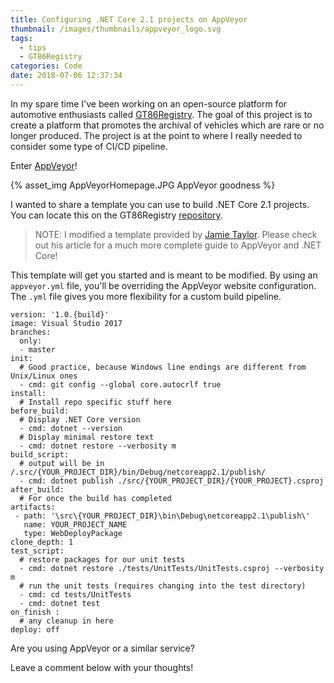 ```yaml
---
title: Configuring .NET Core 2.1 projects on AppVeyor
thumbnail: /images/thumbnails/appveyor_logo.svg
tags:
  - tips
  - GT86Registry
categories: Code
date: 2018-07-06 12:37:34
---
```


In my spare time I've been working on an open-source platform for automotive enthusiasts called [GT86Registry](https://github.com/DannyAllegrezza/GT86Registry). The goal of this project is to create a platform that promotes the archival of vehicles which are rare or no longer produced. The project is at the point to where I really needed to consider some type of CI/CD pipeline. 

Enter [AppVeyor](https://appveyor.com)!

<!-- more -->

{% asset_img AppVeyorHomepage.JPG AppVeyor goodness %}

I wanted to share a template you can use to build .NET Core 2.1 projects. You can locate this on the GT86Registry [repository](https://github.com/DannyAllegrezza/GT86Registry/blob/master/appveyor.yml). 

> NOTE: I modified a template provided by [Jamie Taylor](https://dotnetcore.gaprogman.com/2017/06/08/continuous-integration-and-appveyor/). Please check out his article for a much more complete guide to AppVeyor and .NET Core!

This template will get you started and is meant to be modified. By using an `appveyor.yml` file, you'll be overriding the AppVeyor website configuration. The `.yml` file gives you more flexibility for a custom build pipeline.

```
version: '1.0.{build}'
image: Visual Studio 2017
branches:
  only:
  - master
init:
  # Good practice, because Windows line endings are different from Unix/Linux ones
  - cmd: git config --global core.autocrlf true
install:
  # Install repo specific stuff here
before_build:
  # Display .NET Core version
  - cmd: dotnet --version
  # Display minimal restore text
  - cmd: dotnet restore --verbosity m
build_script:
  # output will be in /.src/{YOUR_PROJECT_DIR}/bin/Debug/netcoreapp2.1/publish/
  - cmd: dotnet publish ./src/{YOUR_PROJECT_DIR}/{YOUR_PROJECT}.csproj
after_build:
  # For once the build has completed
artifacts:
 - path: '\src\{YOUR_PROJECT_DIR}\bin\Debug\netcoreapp2.1\publish\'
   name: YOUR_PROJECT_NAME
   type: WebDeployPackage
clone_depth: 1
test_script:
  # restore packages for our unit tests
  - cmd: dotnet restore ./tests/UnitTests/UnitTests.csproj --verbosity m
  # run the unit tests (requires changing into the test directory)
  - cmd: cd tests/UnitTests
  - cmd: dotnet test
on_finish :
  # any cleanup in here
deploy: off
```

Are you using AppVeyor or a similar service? 

Leave a comment below with your thoughts!
